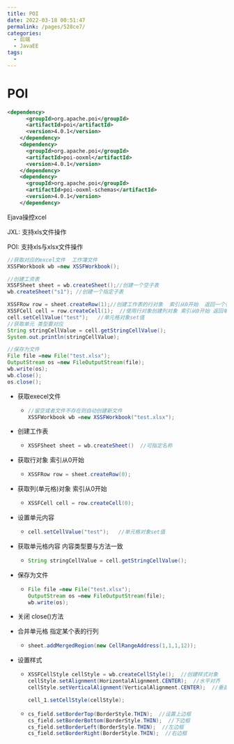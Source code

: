 ```yaml
---
title: POI
date: 2022-03-18 00:51:47
permalink: /pages/528ce7/
categories:
  - 后端
  - JavaEE
tags:
  - 
---
```

# POI

```xml
<dependency>
      <groupId>org.apache.poi</groupId>
      <artifactId>poi</artifactId>
      <version>4.0.1</version>
    </dependency>
    <dependency>
      <groupId>org.apache.poi</groupId>
      <artifactId>poi-ooxml</artifactId>
      <version>4.0.1</version>
    </dependency>
    <dependency>
      <groupId>org.apache.poi</groupId>
      <artifactId>poi-ooxml-schemas</artifactId>
      <version>4.0.1</version>
    </dependency>
```

Ejava操控xcel

JXL: 支持xls文件操作

POI: 支持xls与xlsx文件操作

```java
//获取对应的excel文件  工作簿文件
XSSFWorkbook wb =new XSSFWorkbook();

//创建工资表
XSSFSheet sheet = wb.createSheet();//创建一个空子表
wb.createSheet("s1"); //创建一个指定子表

XSSFRow row = sheet.createRow(1);//创建工作表的行对象  索引从0开始  返回一个行对象
XSSFCell cell = row.createCell(1);  //使用行对象创建列对象 索引从0开始 返回单元格对象
cell.setCellValue("test");   //单元格对象set值
//获取单元 类型要对应
String stringCellValue = cell.getStringCellValue();
System.out.println(stringCellValue);

//保存为文件
File file =new File("test.xlsx");
OutputStream os =new FileOutputStream(file);
wb.write(os);
wb.close();
os.close();
```

- 获取execel文件

  - ```java
    //留空或者文件不存在则自动创建新文件
    XSSFWorkbook wb =new XSSFWorkbook("test.xlsx");
    ```

- 创建工作表

  - ```java
    XSSFSheet sheet = wb.createSheet()  //可指定名称
    ```

- 获取行对象 索引从0开始

  - ```java
    XSSFRow row = sheet.createRow(0);
    ```

- 获取列(单元格)对象 索引从0开始

  - ```java
    XSSFCell cell = row.createCell(0);
    ```

- 设置单元内容

  - ```java
    cell.setCellValue("test");   //单元格对象set值
    ```

- 获取单元格内容 内容类型要与方法一致

  - ```java
    String stringCellValue = cell.getStringCellValue();
    ```

- 保存为文件

  - ```java
    File file =new File("test.xlsx");
    OutputStream os =new FileOutputStream(file);
    wb.write(os);
    ```

- 关闭 close()方法

- 合并单元格  指定某个表的行列

  - ```java
    sheet.addMergedRegion(new CellRangeAddress(1,1,1,12));
    ```

- 设置样式

  - ```java
    XSSFCellStyle cellStyle = wb.createCellStyle();  //创建样式对象
    cellStyle.setAlignment(HorizontalAlignment.CENTER);  //水平对齐
    cellStyle.setVerticalAlignment(VerticalAlignment.CENTER);  //垂直对齐
    
    cell_1.setCellStyle(cellStyle);
    ```

  - ```java
    cs_field.setBorderTop(BorderStyle.THIN);  //设置上边框
    cs_field.setBorderBottom(BorderStyle.THIN);  //下边框
    cs_field.setBorderLeft(BorderStyle.THIN);  //左边框
    cs_field.setBorderRight(BorderStyle.THIN);  //右边框
    
    ```





